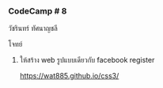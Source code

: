 ###  CodeCamp # 8
วัชรินทร์ ทัศนาญชลี



โจทย์  
1. ให้สร้าง web รูปแบบเดียวกับ facebook register

    https://wat885.github.io/css3/

